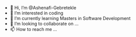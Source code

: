 - 👋 Hi, I’m @Ashenafi-Gebretekle
- 👀 I’m interested in coding
- 🌱 I’m currently learning Masters in Software Development
- 💞️ I’m looking to collaborate on ...
- 📫 How to reach me ...

<!---
Ashe-Gebre/Ashe-Gebre is a ✨ special ✨ repository because its `README.md` (this file) appears on your GitHub profile.
You can click the Preview link to take a look at your changes.
--->
